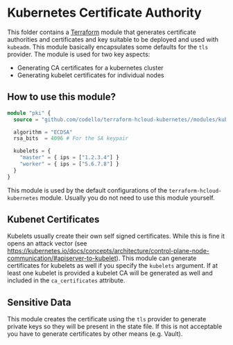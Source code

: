 # Kubernetes Certificate Authority
This folder contains a [Terraform](https://www.terraform.io/) module that generates certificate authorities and
certificates and key suitable to be deployed and used with `kubeadm`. This module basically encapsulates some defaults
for the `tls` provider. The module is used for two key aspects:
- Generating CA certificates for a kubernetes cluster
- Generating kubelet certificates for individual nodes

## How to use this module?
```terraform
module "pki" {
  source = "github.com/codello/terraform-hcloud-kubernetes//modules/kube-pki?ref=v0.1.0"

  algorithm = "ECDSA"
  rsa_bits  = 4096 # For the SA keypair

  kubelets = {
    "master" = { ips = ["1.2.3.4"] }
    "worker" = { ips = ["5.6.7.8"] }
  }
}
```
This module is used by the default configurations of the `terraform-hcloud-kubernetes` module. Usually you do not need
to use this module yourself.

## Kubenet Certificates
Kubelets usually create their own self signed certificates. While this is fine it opens an attack vector (see
https://kubernetes.io/docs/concepts/architecture/control-plane-node-communication/#apiserver-to-kubelet). This module
can generate certificates for kubelets as well if you specify the `kubelets` argument. If at least one kubelet is
provided a kubelet CA will be generated as well and included in the `ca_certificates` attribute.

## Sensitive Data
This module creates the certificate using the `tls` provider to generate private keys so they will be present in the
state file. If this is not acceptable you have to generate certificates by other means (e.g. Vault).

